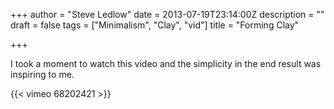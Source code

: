 +++
author = "Steve Ledlow"
date = 2013-07-19T23:14:00Z
description = ""
draft = false
tags = ["Minimalism", "Clay", "vid"]
title = "Forming Clay"

+++


I took a moment to watch this video and the simplicity in the end result was inspiring to me.

{{< vimeo 68202421 >}}

